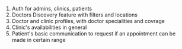 1. Auth for admins, clinics, patients 
2. Doctors Discovery feature with filters and locations
3. Doctor and clinic profiles, with doctor specialities and covrage 
4. Clinic's availabilities in general
5. Patient's basic communication to request if an appointment can be made in certain range



